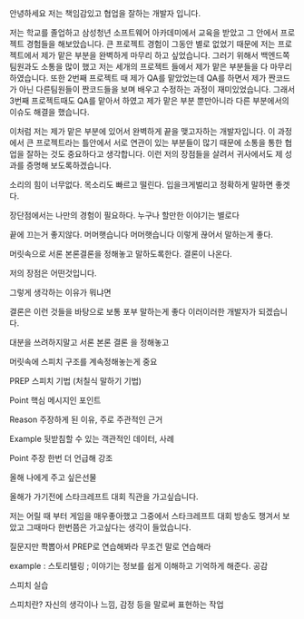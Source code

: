 안녕하세요 저는 책임감있고 협업을 잘하는 개발자 입니다.

저는 학교를 졸업하고 삼성청년 소프트웨어 아카데미에서 교육을 받았고 그 안에서 프로젝트 경험들을 해보았습니다. 큰 프로젝트 경험이 그동안 별로 없었기 때문에 저는 프로젝트에서 제가 맡은 부분을 완벽하게 마무리 하고 싶었습니다. 그러기 위해서 백엔드쪽 팀원과도 소통을 많이 했고 저는 세개의 프로젝트 들에서 제가 맡은 부분들을 다 마무리 하였습니다. 또한 2번째 프로젝트 때 제가 QA를 맡았었는데 QA를 하면서 제가 짠코드가 아닌 다른팀원들이 짠코드들을 보며 배우고 수정하는 과정이 재미있었습니다. 그래서 3번째 프로젝트때도 QA를 맡아서 하였고 제가 맡은 부분 뿐만아니라 다른 부분에서의 이슈도 해결을 했습니다. 

이처럼 저는 제가 맡은 부분에 있어서 완벽하게 끝을 맺고자하는 개발자입니다. 이 과정에서 큰 프로젝트라는 틀안에서 서로 연관이 있는 부분들이 많기 때문에 소통을 통한 협업을 잘하는 것도 중요하다고 생각합니다. 이런 저의 장점들을 살려서 귀사에서도 제 성과를 증명해 보도록하겠습니다.





소리의 힘이 너무없다. 목소리도 빠르고 떨린다. 입을크게벌리고 정확하게 말하면 좋겟다.

장단점에서는 나만의 경험이 필요하다. 누구나 할만한 이야기는 별로다

끝에 끄는거 좋지않다.  머머햇습니다 머머햇습니다 이렇게 끊어서 말하는게 좋다.

머릿속으로 서론 본론결론을 정해놓고 말하도록한다. 결론이 나온다.

저의 장점은 어떤것입니다.

그렇게 생각하는 이유가 뭐냐면 

결론은 이런 것들을 바탕으로 보통 포부 말하는게 좋다 이러이러한 개발자가 되겠습니다.



대분을 쓰려하지말고 서론 본론 결론 을 정해놓고 

머릿속에 스피치 구조를 계속정해놓는게 중요

PREP 스피치 기법 (처칠식 말하기 기법)

Point 핵심 메시지인 포인트

Reason 주장하게 된 이유, 주로 주관적인 근거

Example 뒷받침할 수 있는 객관적인 데이터, 사례

Point 주장 한번 더 언급해 강조



올해 나에게 주고 싶은선물 

올해가 가기전에 스타크레프트 대회 직관을 가고싶습니다.

저는 어릴 때 부터 게임을 매우좋아했고 그중에서 스타크레프트 대회 방송도 챙겨서 보았고 그때마다 한번쯤은 가고싶다는 생각이 들었습니다.



질문지만 쫙뽑아서 PREP로 연습해봐라 무조건 말로 연습해라 

example : 스토리텔링 ; 이야기는 정보를 쉽게 이해하고 기억하게 해준다. 공감

스피치 실습 

스피치란? 자신의 생각이나 느낌, 감정 등을 말로써 표현하는 작업



